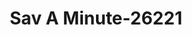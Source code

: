 ---
f_zip-code: 39428
f_state-code: MS
title: Sav A Minute-26221
f_phone: 601-765-0729
f_city-only: Collins
f_address: 200 N Fir Ave Collins
f_location-unique-id: '26221'
slug: sav-a-minute-26221
updated-on: '2024-05-30T13:46:58.046Z'
created-on: '2024-05-30T13:36:59.803Z'
published-on: '2024-05-30T13:54:32.469Z'
f_city-state: cms/city/collins-ms.md
f_company: cms/company/sav-a-minute.md
f_state: cms/state/mississippi.md
layout: '[payday-loan].html'
tags: payday-loan
---